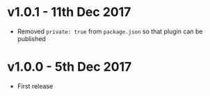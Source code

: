 # v1.0.1 - 11th Dec 2017

- Removed `private: true` from `package.json` so that plugin can be published

# v1.0.0 - 5th Dec 2017

- First release
